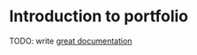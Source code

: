 # Introduction to portfolio

TODO: write [great documentation](http://jacobian.org/writing/what-to-write/)
